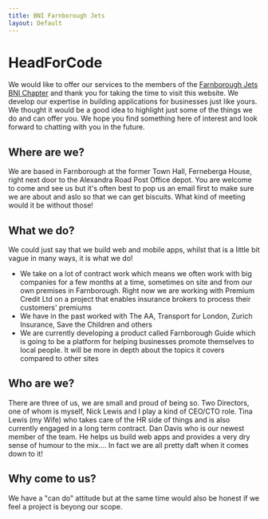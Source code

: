 ```yaml
---
title: BNI Farnborough Jets
layout: Default
---
```


# HeadForCode

We would like to offer our services to the members of the [Farnborough Jets BNI Chapter](http://www.bnihampshire.com/farnborough-jets/) and thank you for taking the time to visit this website. We develop our expertise in building applications for businesses just like yours. We thought it would be a good idea to highlight just some of the things we do and can offer you. We hope you find something here of interest and look forward to chatting with you in the future.

## Where are we?

We are based in Farnborough at the former Town Hall, Ferneberga House, right next door to the Alexandra Road Post Office depot. You are welcome to come and see us but it's often best to pop us an email first to make sure we are about and aslo so that we can get biscuits. What kind of meeting would it be without those!

## What we do?

We could just say that we build web and mobile apps, whilst that is a little bit vague in many ways, it is what we do! 

* We take on a lot of contract work which means we often work with big companies for a few months at a time, sometimes on site and from our own premises in Farnborough. Right now we are working with Premium Credit Ltd on a project that enables insurance brokers to process their customers' premiums
* We have in the past worked with The AA, Transport for London, Zurich Insurance, Save the Children and others
* We are currently developing a product called Farnborough Guide which is going to be a platform for helping businesses promote themselves to local people. It will be more in depth about the topics it covers compared to other sites

## Who are we?

There are three of us, we are small and proud of being so. Two Directors, one of whom is myself, Nick Lewis and I play a kind of CEO/CTO role. Tina Lewis (my Wife) who takes care of the HR side of things and is also currently engaged in a long term contract. Dan Davis who is our newest member of the team. He helps us build web apps and provides a very dry sense of humour to the mix.... In fact we are all pretty daft when it comes down to it!

## Why come to us?

We have a "can do" attitude but at the same time would also be honest if we feel a project is beyong our scope.